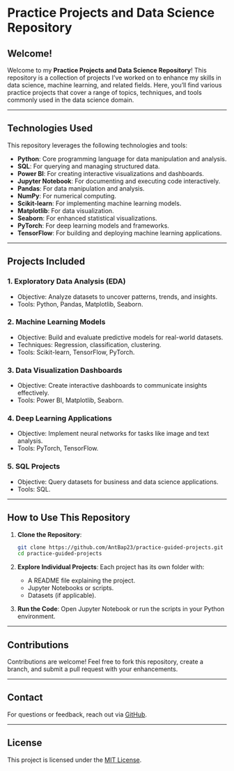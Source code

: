 # Practice Projects and Data Science Repository

## Welcome!

Welcome to my **Practice Projects and Data Science Repository**! This repository is a collection of projects I’ve worked on to enhance my skills in data science, machine learning, and related fields. Here, you’ll find various practice projects that cover a range of topics, techniques, and tools commonly used in the data science domain.

---

## Technologies Used

This repository leverages the following technologies and tools:

- **Python**: Core programming language for data manipulation and analysis.
- **SQL**: For querying and managing structured data.
- **Power BI**: For creating interactive visualizations and dashboards.
- **Jupyter Notebook**: For documenting and executing code interactively.
- **Pandas**: For data manipulation and analysis.
- **NumPy**: For numerical computing.
- **Scikit-learn**: For implementing machine learning models.
- **Matplotlib**: For data visualization.
- **Seaborn**: For enhanced statistical visualizations.
- **PyTorch**: For deep learning models and frameworks.
- **TensorFlow**: For building and deploying machine learning applications.

---

## Projects Included

### 1. **Exploratory Data Analysis (EDA)**
- Objective: Analyze datasets to uncover patterns, trends, and insights.
- Tools: Python, Pandas, Matplotlib, Seaborn.

### 2. **Machine Learning Models**
- Objective: Build and evaluate predictive models for real-world datasets.
- Techniques: Regression, classification, clustering.
- Tools: Scikit-learn, TensorFlow, PyTorch.

### 3. **Data Visualization Dashboards**
- Objective: Create interactive dashboards to communicate insights effectively.
- Tools: Power BI, Matplotlib, Seaborn.

### 4. **Deep Learning Applications**
- Objective: Implement neural networks for tasks like image and text analysis.
- Tools: PyTorch, TensorFlow.

### 5. **SQL Projects**
- Objective: Query datasets for business and data science applications.
- Tools: SQL.

---

## How to Use This Repository

1. **Clone the Repository**:
   ```bash
   git clone https://github.com/AntBap23/practice-guided-projects.git
   cd practice-guided-projects
   ```

2. **Explore Individual Projects**:
   Each project has its own folder with:
   - A README file explaining the project.
   - Jupyter Notebooks or scripts.
   - Datasets (if applicable).

3. **Run the Code**:
   Open Jupyter Notebook or run the scripts in your Python environment.

---

## Contributions
Contributions are welcome! Feel free to fork this repository, create a branch, and submit a pull request with your enhancements.

---

## Contact
For questions or feedback, reach out via [GitHub](https://github.com/AntBap23).

---

## License
This project is licensed under the [MIT License](LICENSE).

